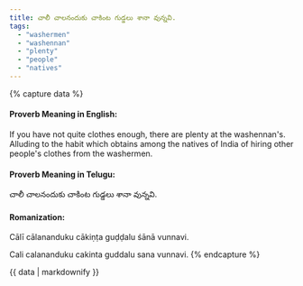 ```yaml
---
title: చాలీ చాలనందుకు చాకింట గుడ్డలు శానా వున్నవి.
tags:
  - "washermen"
  - "washennan"
  - "plenty"
  - "people"
  - "natives"
---
```


{% capture data %}
#### Proverb Meaning in English:
If you have not quite clothes enough, there are plenty at the washennan's.
Alluding to the habit which obtains among the natives of India of hiring other people's clothes from the washermen.

#### Proverb Meaning in Telugu:
చాలీ చాలనందుకు చాకింట గుడ్డలు శానా వున్నవి.

#### Romanization:
Cālī cālananduku cākiṇṭa guḍḍalu śānā vunnavi.

Cali calananduku cakinta guddalu sana vunnavi.
{% endcapture %}

{{ data | markdownify }}

